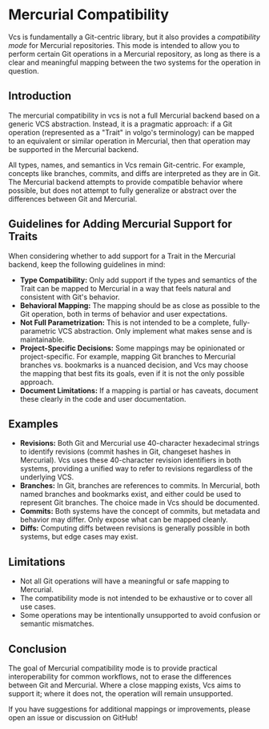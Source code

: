 # Mercurial Compatibility

Vcs is fundamentally a Git-centric library, but it also provides a *compatibility mode* for Mercurial repositories. This mode is intended to allow you to perform certain Git operations in a Mercurial repository, as long as there is a clear and meaningful mapping between the two systems for the operation in question.

## Introduction

The mercurial compatibility in vcs is not a full Mercurial backend based on a generic VCS abstraction. Instead, it is a pragmatic approach: if a Git operation (represented as a "Trait" in volgo's terminology) can be mapped to an equivalent or similar operation in Mercurial, then that operation may be supported in the Mercurial backend.

All types, names, and semantics in Vcs remain Git-centric. For example, concepts like branches, commits, and diffs are interpreted as they are in Git. The Mercurial backend attempts to provide compatible behavior where possible, but does not attempt to fully generalize or abstract over the differences between Git and Mercurial.

## Guidelines for Adding Mercurial Support for Traits

When considering whether to add support for a Trait in the Mercurial backend, keep the following guidelines in mind:

- **Type Compatibility:** Only add support if the types and semantics of the Trait can be mapped to Mercurial in a way that feels natural and consistent with Git's behavior.
- **Behavioral Mapping:** The mapping should be as close as possible to the Git operation, both in terms of behavior and user expectations.
- **Not Full Parametrization:** This is not intended to be a complete, fully-parametric VCS abstraction. Only implement what makes sense and is maintainable.
- **Project-Specific Decisions:** Some mappings may be opinionated or project-specific. For example, mapping Git branches to Mercurial branches vs. bookmarks is a nuanced decision, and Vcs may choose the mapping that best fits its goals, even if it is not the only possible approach.
- **Document Limitations:** If a mapping is partial or has caveats, document these clearly in the code and user documentation.

## Examples

- **Revisions:** Both Git and Mercurial use 40-character hexadecimal strings to identify revisions (commit hashes in Git, changeset hashes in Mercurial). Vcs uses these 40-character revision identifiers in both systems, providing a unified way to refer to revisions regardless of the underlying VCS.
- **Branches:** In Git, branches are references to commits. In Mercurial, both named branches and bookmarks exist, and either could be used to represent Git branches. The choice made in Vcs should be documented.
- **Commits:** Both systems have the concept of commits, but metadata and behavior may differ. Only expose what can be mapped cleanly.
- **Diffs:** Computing diffs between revisions is generally possible in both systems, but edge cases may exist.

## Limitations

- Not all Git operations will have a meaningful or safe mapping to Mercurial.
- The compatibility mode is not intended to be exhaustive or to cover all use cases.
- Some operations may be intentionally unsupported to avoid confusion or semantic mismatches.

## Conclusion

The goal of Mercurial compatibility mode is to provide practical interoperability for common workflows, not to erase the differences between Git and Mercurial. Where a close mapping exists, Vcs aims to support it; where it does not, the operation will remain unsupported.

If you have suggestions for additional mappings or improvements, please open an issue or discussion on GitHub!
